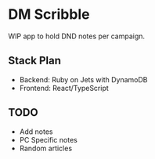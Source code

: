 # DM Scribble

WIP app to hold DND notes per campaign.

## Stack Plan

- Backend: Ruby on Jets with DynamoDB
- Frontend: React/TypeScript

## TODO

- Add notes
- PC Specific notes
- Random articles
